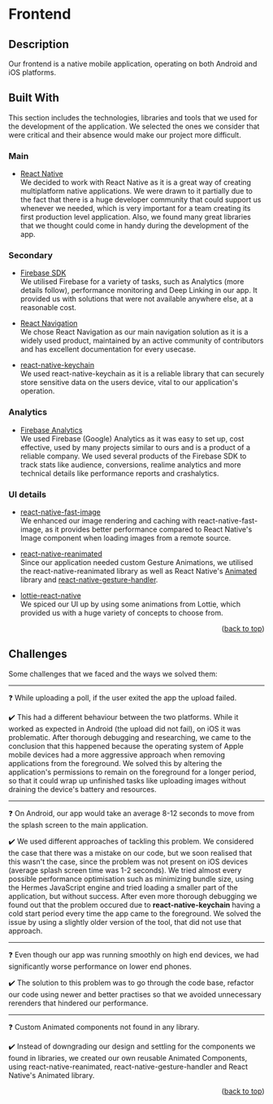 <div id="top"></div>


<!-- ABOUT THE PROJECT -->
# Frontend

## Description

Our frontend is a native mobile application, operating on both Android and iOS platforms.


## Built With

This section includes the technologies, libraries and tools that we used for the development of the application. We selected the ones we consider that were critical and their absence would make our project more difficult.

### Main

-   [React Native](https://reactnative.dev/)   
We decided to work with React Native as it is a great way of creating multiplatform native applications. We were drawn to it partially due to the fact that there is a huge developer community that could support us whenever we needed, which is very important for a team creating its first production level application. Also, we found many great libraries that we thought could come in handy during the development of the app.

### Secondary

-   [Firebase SDK](https://firebase.google.com/)   
We utilised Firebase for a variety of tasks, such as Analytics (more details follow), performance monitoring and Deep Linking in our app. It provided us with solutions that were not available anywhere else, at a reasonable cost.

-   [React Navigation](https://reactnavigation.org/)   
We chose React Navigation as our main navigation solution as it is a widely used product, maintained by an active community of contributors and has excellent documentation for every usecase.


-   [react-native-keychain](https://github.com/oblador/react-native-keychain)   
We used react-native-keychain as it is a reliable library that can securely store sensitive data on the users device, vital to our application's  operation.


### Analytics

-   [Firebase Analytics](https://firebase.google.com/docs/analytics)   
We used Firebase (Google) Analytics as it was easy to set up, cost effective, used by many projects similar to ours and is a product of a reliable company. We used several products of the Firebase SDK to track stats like audience, conversions, realime analytics and more technical details like performance reports and crashalytics.


### UI details 

-   [react-native-fast-image](https://github.com/DylanVann/react-native-fast-image)   
We enhanced our image rendering and caching with react-native-fast-image, as it provides better performance compared to React Native's Image component when loading images from a remote source.

-   [react-native-reanimated](https://docs.swmansion.com/react-native-reanimated/)   
Since our application needed custom Gesture Animations, we utilised the react-native-reanimated library as well as React Native's [Animated](https://reactnative.dev/docs/animated) library and [react-native-gesture-handler](https://github.com/software-mansion/react-native-gesture-handler).

-   [lottie-react-native](https://github.com/lottie-react-native/lottie-react-native)   
We spiced our UI up by using some animations from Lottie, which provided us with a huge variety of concepts to choose from.

<p align="right">(<a href="#top">back to top</a>)</p>

## Challenges
Some challenges that we faced and the ways we solved them:

---

:question: While uploading a poll, if the user exited the app the upload failed.

:heavy_check_mark: This had a different behaviour between the two platforms. While it worked as expected in Android (the upload did not fail), on iOS it was problematic. After thorough debugging and researching, we came to the conclusion that this happened because the operating system of Apple mobile devices had a more aggressive approach when removing applications from the foreground. We solved this by altering the application's permissions to remain on the foreground for a longer period, so that it could wrap up unfinished tasks like uploading images without draining the device's battery and resources.


---

:question: On Android, our app would take an average 8-12 seconds to move from the splash screen to the main application.

:heavy_check_mark: We used different approaches of tackling this problem. We considered the case that there was a mistake on our code, but we soon realised that this wasn't the case, since the problem was not present on iOS devices (average splash screen time was 1-2 seconds). We tried almost every possible performance optimisation such as minimizing bundle size, using the Hermes JavaScript engine and tried loading a smaller part of the application, but without success. After even more thorough debugging we found out that the problem occured due to **react-native-keychain** having a cold start period every time the app came to the foreground. We solved the issue by using a slightly older version of the tool, that did not use that approach.


---

:question: Even though our app was running smoothly on high end devices, we had significantly worse performance on lower end phones.

:heavy_check_mark: The solution to this problem was to go through the code base, refactor our code using newer and better practises so that we avoided unnecessary rerenders that hindered our performance. 


---

:question:  Custom Animated components not found in any library.

:heavy_check_mark: Instead of downgrading our design and settling for the components we found in libraries, we created our own reusable Animated Components, using react-native-reanimated, react-native-gesture-handler and React Native's Animated library.


<p align="right">(<a href="#top">back to top</a>)</p>
